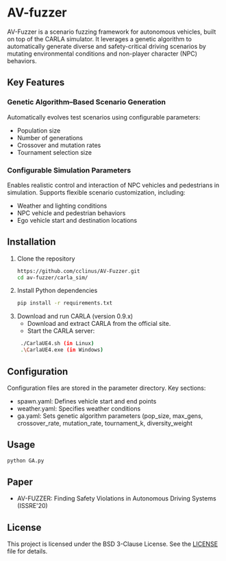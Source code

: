  # AV-fuzzer
AV-Fuzzer is a scenario fuzzing framework for autonomous vehicles, built on top of the CARLA simulator. It leverages a genetic algorithm to automatically generate diverse and safety-critical driving scenarios by mutating environmental conditions and non-player character (NPC) behaviors.

## Key Features
### Genetic Algorithm–Based Scenario Generation
Automatically evolves test scenarios using configurable parameters:
- Population size
- Number of generations
- Crossover and mutation rates
- Tournament selection size
### Configurable Simulation Parameters
Enables realistic control and interaction of NPC vehicles and pedestrians in simulation.
Supports flexible scenario customization, including:
- Weather and lighting conditions
- NPC vehicle and pedestrian behaviors
- Ego vehicle start and destination locations
  
## Installation
1. Clone the repository
   ```sh
   https://github.com/cclinus/AV-Fuzzer.git
   cd av-fuzzer/carla_sim/
   ```
2. Install Python dependencies
   ```sh
   pip install -r requirements.txt
   ```
3. Download and run CARLA (version 0.9.x)
   - Download and extract CARLA from the official site.
   - Start the CARLA server:
   ```sh
    ./CarlaUE4.sh (in Linux)
    .\CarlaUE4.exe (in Windows)
   ```
## Configuration
Configuration files are stored in the parameter directory. Key sections:
- spawn.yaml: Defines vehicle start and end points
- weather.yaml: Specifies weather conditions
- ga.yaml: Sets genetic algorithm parameters (pop_size, max_gens, crossover_rate, mutation_rate, tournament_k, diversity_weight

## Usage

  ```sh
  python GA.py
  ```
## Paper
- AV-FUZZER: Finding Safety Violations in Autonomous Driving Systems (ISSRE'20)
  
## License
This project is licensed under the BSD 3-Clause License. See the [LICENSE](./LICENSE) file for details.      
